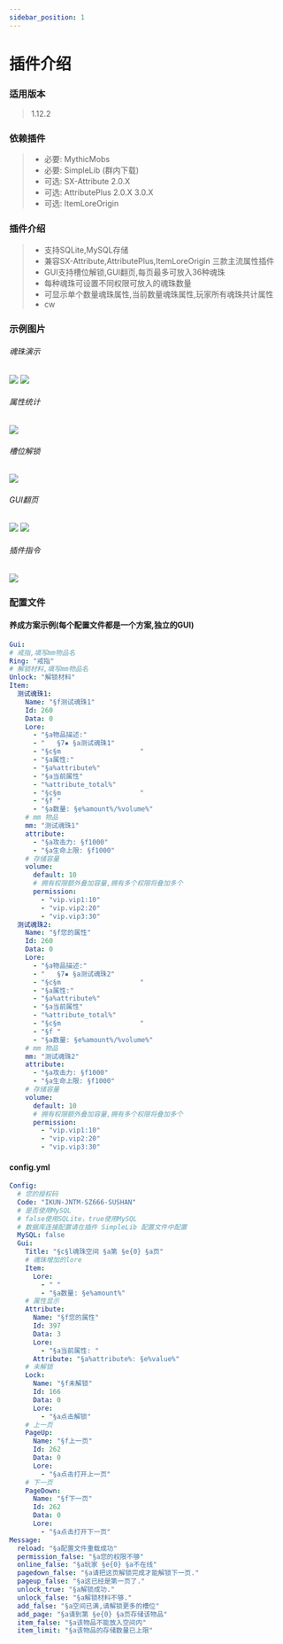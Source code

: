 ```yaml
---
sidebar_position: 1
---
```


# 插件介绍

### **适用版本**

> 1.12.2

### **依赖插件**

> - 必要: MythicMobs
> - 必要: SimpleLib (群内下载)
> - 可选: SX-Attribute 2.0.X
> - 可选: AttributePlus 2.0.X 3.0.X
> - 可选: ItemLoreOrigin

### **插件介绍**

> - 支持SQLite,MySQL存储
> - 兼容SX-Attribute,AttributePlus,ItemLoreOrigin 三款主流属性插件
> - GUI支持槽位解锁,GUI翻页,每页最多可放入36种魂珠
> - 每种魂珠可设置不同权限可放入的魂珠数量
> - 可显示单个数量魂珠属性,当前数量魂珠属性,玩家所有魂珠共计属性
> - cw

### **示例图片**

###### 魂珠演示

![](img/魂珠演示1.png)
![](img/魂珠演示2.png)

###### 属性统计

![](img/属性统计.png)

###### 槽位解锁

![](img/槽位解锁.png)

###### GUI翻页

![](img/GUI翻页1.png)
![](img/GUI翻页2.png)

###### 插件指令

![](img/插件指令.png)

### **配置文件**

#### **养成方案示例(每个配置文件都是一个方案,独立的GUI)**

```yaml
Gui:
# 戒指,填写mm物品名
Ring: "戒指"
# 解锁材料,填写mm物品名
Unlock: "解锁材料"
Item:
  测试魂珠1:
    Name: "§f测试魂珠1"
    Id: 260
    Data: 0
    Lore:
      - "§a物品描述:"
      - "   §7▪ §a测试魂珠1"
      - "§c§m                    "
      - "§a属性:"
      - "§a%attribute%"
      - "§a当前属性"
      - "%attribute_total%"
      - "§c§m                    "
      - "§f "
      - "§a数量: §e%amount%/%volume%"
    # mm 物品
    mm: "测试魂珠1"
    attribute:
      - "§a攻击力: §f1000"
      - "§a生命上限: §f1000"
    # 存储容量
    volume:
      default: 10
      # 拥有权限额外叠加容量,拥有多个权限将叠加多个
      permission:
        - "vip.vip1:10"
        - "vip.vip2:20"
        - "vip.vip3:30"
  测试魂珠2:
    Name: "§f您的属性"
    Id: 260
    Data: 0
    Lore:
      - "§a物品描述:"
      - "   §7▪ §a测试魂珠2"
      - "§c§m                    "
      - "§a属性:"
      - "§a%attribute%"
      - "§a当前属性"
      - "%attribute_total%"
      - "§c§m                    "
      - "§f "
      - "§a数量: §e%amount%/%volume%"
    # mm 物品
    mm: "测试魂珠2"
    attribute:
      - "§a攻击力: §f1000"
      - "§a生命上限: §f1000"
    # 存储容量
    volume:
      default: 10
      # 拥有权限额外叠加容量,拥有多个权限将叠加多个
      permission:
        - "vip.vip1:10"
        - "vip.vip2:20"
        - "vip.vip3:30"
```

#### **config.yml**

```yaml
Config:
  # 您的授权码
  Code: "IKUN-JNTM-SZ666-SUSHAN"
  # 是否使用MySQL
  # false使用SQLite，true使用MySQL
  # 数据库连接配置请在插件 SimpleLib 配置文件中配置
  MySQL: false
  Gui:
    Title: "§c§l魂珠空间 §a第 §e{0} §a页"
    # 魂珠增加的lore
    Item:
      Lore:
        - " "
        - "§a数量: §e%amount%"
    # 属性显示
    Attribute:
      Name: "§f您的属性"
      Id: 397
      Data: 3
      Lore:
        - "§a当前属性: "
      Attribute: "§a%attribute%: §e%value%"
    # 未解锁
    Lock:
      Name: "§f未解锁"
      Id: 166
      Data: 0
      Lore:
        - "§a点击解锁"
    # 上一页
    PageUp:
      Name: "§f上一页"
      Id: 262
      Data: 0
      Lore:
        - "§a点击打开上一页"
    # 下一页
    PageDown:
      Name: "§f下一页"
      Id: 262
      Data: 0
      Lore:
        - "§a点击打开下一页"
Message:
  reload: "§a配置文件重载成功"
  permission_false: "§a您的权限不够"
  online_false: "§a玩家 §e{0} §a不在线"
  pagedown_false: "§a请把这页解锁完成才能解锁下一页."
  pageup_false: "§a这已经是第一页了."
  unlock_true: "§a解锁成功."
  unlock_false: "§a解锁材料不够."
  add_false: "§a空间已满,请解锁更多的槽位"
  add_page: "§a请到第 §e{0} §a页存储该物品"
  item_false: "§a该物品不能放入空间内"
  item_limit: "§a该物品的存储数量已上限"
```
